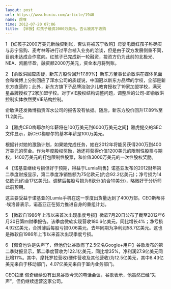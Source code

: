 ```yaml
---
layout: post
url: https://www.huxiu.com/article/1940
name: 虎嗅
time: 2012-07-20 07:06
title: 【早报】红孩子融资2000万美元，否认被苏宁收购
---
```

1 【红孩子2000万美元新融资到账，否认将被苏宁收购】母婴电商红孩子称确实与苏宁易购、麦考林等进行过平台植入业务的洽谈，但是由于双方发展侧重不同，目前未达成合作意向。红孩子已完成新一轮融资，投资方仍为此前的北极光、NEA、凯鹏华盈，融资额2000万美元，资金本月将到账。

2 【俞敏洪回应质疑，新东方股价回升17.89%】新东方董事长俞敏洪在媒体见面会和微博上分别回应了浑水公司的质疑说，中国冠以新东方品牌的学校，全部是新东方直营的；此外，新东方旗下子品牌泡泡少儿教育授权了19家加盟学校，满天星品牌授权了2家加盟学校。对于VIE股权结构调整问题，调整后的公司-即俞敏洪控制实体依然受VIE结构控制。

俞敏洪还发微博指责浑水公司的报告没有依据。随后，新东方股价回升17.89%至11.2美元。

3 【雅虎CEO梅耶尔的年薪将在100万美元到6000万美元之间】雅虎提交的SEC文件显示，新CEO梅耶尔的基本年薪是100万美元。

根据针对她的激励计划，如果她完成任务，她在2012年将能另获得200万到400万美元的奖金。作为年度股权奖励，她还将获得价值1200美元的限制性股票与期权，1400万美元的打包限制性股票，和价值3000万美元的一次性股权奖励。

4 【诺基亚继续亏损但好于预期，得益于Lumia销售】诺基亚发布的2012财年第二季度财报显示，第二季度净销售额为75亿欧元(约合92.2亿美元)；净亏损为14亿欧元(约合17亿美元)。调整后每股亏损为8欧分(约合10美分)，略微好于分析师此前预期。

这主要受益于诺基亚的Lumia手机在这一季度出货量达到了400万部。CEO斯蒂芬·埃洛普表示，诺基亚正在努力推进自身的重组计划。

5 【微软自1986年上市以来首次出现季度亏损】微软7月20日公布了截至2012年6月30日第四财季报告。该季度微软实现营收180.6亿美元，同比增长4%；净亏损4.92亿美元，合摊薄后每股亏损0.06美元，去年同期为净利润58.7亿美元。这也是微软自1986年上市以来首次出现季度亏损。

6 【佩奇也许是失声了，但他仍让谷歌有了2.5亿名Google+用户】谷歌发布的第二季财报显示，第二季度营收为122.1亿美元，同比增35%，净利润27.9亿美元同比增11%。其中，摩托罗拉营收(硬件营收及其他营收)为12.5亿美元，其中8.43亿美元来自于移动部门，4.07亿美元来自于室内业务部门。

CEO拉里·佩奇继续没有出息谷歌今天的电话会议，谷歌表示，他虽然已经“失声”，但仍继续运营这家公司。

